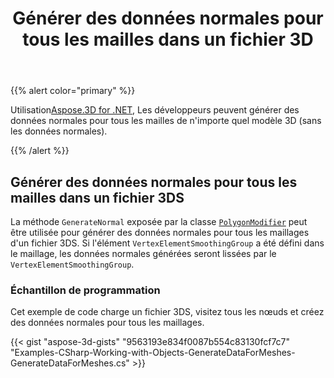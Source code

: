 ﻿---
title: Générer des données normales pour tous les mailles dans un fichier 3D
type: docs
weight: 70
url: /fr/net/generate-normal-data-for-all-meshes-in-a-3d-file/
description: En utilisant Aspose.3D for .NET, les développeurs peuvent générer des données normales pour tous les maillages de n'importe quel modèle 3D (sans les données normales).
---
{{% alert color="primary" %}}

Utilisation[Aspose.3D for .NET](https://products.aspose.com/3d/net/), Les développeurs peuvent générer des données normales pour tous les mailles de n'importe quel modèle 3D (sans les données normales).

{{% /alert %}}
## **Générer des données normales pour tous les mailles dans un fichier 3DS**
La méthode `GenerateNormal` exposée par la classe [`PolygonModifier`](https://reference.aspose.com/3d/net/aspose.threed.entities/polygonmodifier) peut être utilisée pour générer des données normales pour tous les maillages d'un fichier 3DS. Si l'élément `VertexElementSmoothingGroup` a été défini dans le maillage, les données normales générées seront lissées par le `VertexElementSmoothingGroup`.
### **Échantillon de programmation**
Cet exemple de code charge un fichier 3DS, visitez tous les nœuds et créez des données normales pour tous les maillages.

{{< gist "aspose-3d-gists" "9563193e834f0087b554c83130fcf7c7" "Examples-CSharp-Working-with-Objects-GenerateDataForMeshes-GenerateDataForMeshes.cs" >}}
